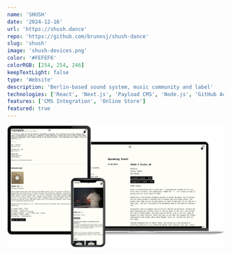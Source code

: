 ```yaml
---
name: 'SHUSH'
date: '2024-12-16'
url: 'https://shush.dance'
repo: 'https://github.com/brunosj/shush-dance'
slug: 'shush'
image: 'shush-devices.png'
color: '#FEFEF6'
colorRGB: [254, 254, 246]
keepTextLight: false
type: 'Website'
description: 'Berlin-based sound system, music community and label'
technologies: ['React', 'Next.js', 'Payload CMS', 'Node.js', 'GitHub Actions']
features: ['CMS Integration', 'Online Store']
featured: true
---
```


![SHUSH Devices](../../assets/images/shush-devices.png)
